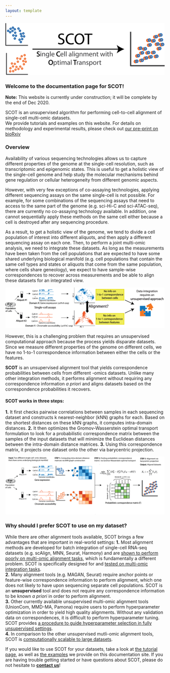 ```yaml
---
layout: template
---
```


![](assets/SCOT_logo.png)

### Welcome to the documentation page for SCOT!
**Note:** This website is currently under construction; it will be complete by the end of Dec 2020.<br>

SCOT is an unsupervised algorithm for performing cell-to-cell alignment of single-cell multi-omic datasets. <br>
We provide tutorials and examples on this website. For details on methodology and experimental results, please check out [our pre-print on bioRxiv](https://www.biorxiv.org/content/10.1101/2020.04.28.066787v2.full)

### Overview
Availability of various sequencing technologies allows us to capture different properties of the genome at the single-cell resolution, such as transcriptomic and  epigenomic states. This is useful to get a holistic view of the single-cell genome and help study the molecular mechanisms behind gene regulation or cellular heterogeneity from different genomic aspects. <br>

However, with very few exceptions of co-assaying technologies, applying different sequencing assays on the same single-cell is not possible. For example, for some combinations of the sequencing assays that need to access to the same part of the genome (e.g. sci-Hi-C and sci-ATAC-seq), there are currently no co-assaying technology available. In addition, one cannot sequentially apply these methods on the same cell either because a cell is destroyed after any sequencing procedure.<br>

As a result, to get a holistic view of the genome, we tend to divide a cell population of interest into different aliquots, and then apply a different sequencing assay on each one. Then, to perform a joint multi-omic analysis, we need to integrate these datasets. As long as the measurements have been taken from the cell populations that are expected to have some shared underlying biological manifold (e.g. cell populations that contain the same cell types and states or aliquots that come from the same population, where cells share geneology), we expect to have sample-wise correspondences to recover across measurements and be able to align these datasets for an integrated view.<br>

![](assets/problem.png)

However, this is a challenging problem that requires an unsupervised computational approach because the process yields disparate datasets. Since we measure different properties of the genome on different cells, we have no 1-to-1 correspondence information between either the cells or the features. <br>

**SCOT** is an unsupervised alignment tool that yields correspondence probabilities between cells from different -omics datasets. Unlike many other integration methods, it performs alignment without requiring any correspondence information *a priori* and aligns datasets based on the correspondence probabilities it recovers.

#### SCOT works in three steps:  
**1.** It first checks pairwise correlations between samples in each sequencing dataset and constructs k nearest-neighbor (kNN) graphs for each. Based on the shortest distances on these kNN graphs, it computes intra-domain distances.
**2.** It then optimizes the Gromov-Wasserstein optimal transport formulation to look for a probabilistic correspondence matrix between the samples of the input datasets that will minimize the Euclidean distances between the intra-domain distance matrices. 
**3.** Using this correspondence matrix, it projects one dataset onto the other via barycentric projection.  

![](assets/method_overview.png)

### Why should I prefer SCOT to use on my dataset?
While there are other alignment tools available, SCOT brings a few advantages that are important in real-world settings:
**1.** Most alignment methods are developed for batch integration of single-cell RNA-seq datasets (e.g. scAlign, MNN, Seurat, Harmony) and are [shown to perform poorly on multi-omic alignment tasks](https://academic.oup.com/bioinformatics/article/36/Supplement_1/i48/5870490#206061395), which is fundamentally a different problem. SCOT is specifically designed for and [tested on multi-omic integration tasks](https://www.biorxiv.org/content/10.1101/2020.04.28.066787v2).<br>
**2.** Many alignment tools (e.g. MAGAN, Seurat) require anchor points or feature-wise correspondence information to perform alignment, which one does not likely to have upon sequencing separate cell populations. SCOT is an **unsupervised** tool and does not require any correspondence information to be known *a priori* in order to perform alignment.<br>
**3.** Other currently available unsupervised multi-omic alignment tools (UnionCom, MMD-MA, Pamona) require users to perform hyperparameter optimization in order to yield high quality alignments. Without any validation data on correspondences, it is difficult to perform hyperparameter tuning. SCOT provides [a procedure to guide hyperparameter selection in fully unsupervised settings](https://rsinghlab.github.io/SCOT/unsupervised/). <br>
**4.** In comparison to the other unsupervised mutli-omic alignment tools, SCOT is [computationally scalable to large datasets](https://www.biorxiv.org/content/10.1101/2020.04.28.066787v2.full.pdf).<br>


If you would like to use SCOT for your datasets, take a look at [the tutorial page](rsinghlab.github.io/SCOT/tutorial), as well as [the examples]() we provide on this documentation site. If you are having trouble getting started or have questions about SCOT, please do not hesitate to [**contact us**](rsinghlab.github.io/SCOT/contact)!





